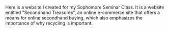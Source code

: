Here is a website I created for my Sophomore Seminar Class. It is a website entitled "Secondhand Treasures", an online e-commerce site that offers a means for online secondhand buying, which also emphasizes the importance of why recycling is important.
